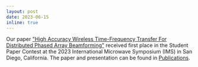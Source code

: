 ```yaml
---
layout: post
date: 2023-06-15
inline: true
---
```


Our paper ["High Accuracy Wireless Time-Frequency Transfer For Distributed Phased Array Beamforming"](https://ims-ieee.org/technical-program/technical-sessions?type=Tu2C-3&date=2023-06-13) received first place in the Student Paper Contest at the 2023 International Microwave Symposium (IMS) in San Diego, California. The paper and presentation can be found in [Publications](publications).
